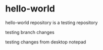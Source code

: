 # hello-world
hello-world repository is a testing repository


testing branch changes


testing changes from desktop notepad

